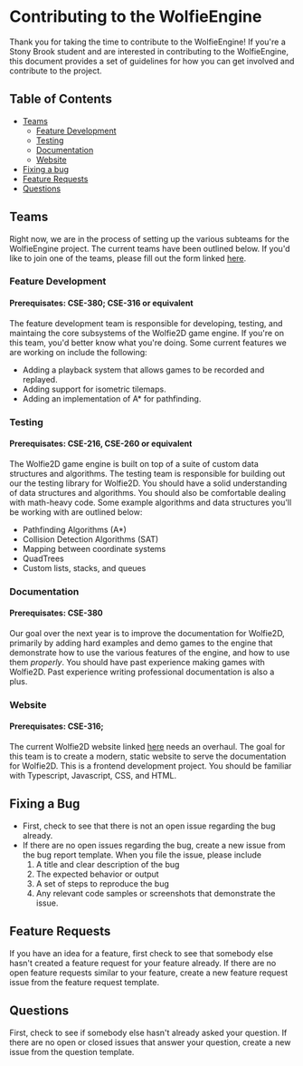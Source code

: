 # Contributing to the WolfieEngine
Thank you for taking the time to contribute to the WolfieEngine! If you're a Stony Brook student and are interested in contributing to the WolfieEngine, this document provides a set of guidelines for how you can get involved and contribute to the project.

## Table of Contents
* [Teams](#teams)
  * [Feature Development](#feature-development)
  * [Testing](#testing)
  * [Documentation](#documentation)
  * [Website](#website)
* [Fixing a bug](#fixing-a-bug)
* [Feature Requests](#feature-requests)
* [Questions](#questions)

## Teams
Right now, we are in the process of setting up the various subteams for the WolfieEngine project. The current teams have been outlined below. If you'd like to join one of the teams, please fill out the form linked [here](TBD).

### Feature Development
#### Prerequisates: CSE-380; CSE-316 or equivalent
The feature development team is responsible for developing, testing, and maintaing the core subsystems of the Wolfie2D game engine. If you're on this team, you'd better know what you're doing. Some current features we are working on include the following:
- Adding a playback system that allows games to be recorded and replayed.
- Adding support for isometric tilemaps.
- Adding an implementation of A* for pathfinding.

### Testing
#### Prerequisates: CSE-216, CSE-260 or equivalent
The Wolfie2D game engine is built on top of a suite of custom data structures and algorithms. The testing team is responsible for building out our the testing library for Wolfie2D. You should have a solid understanding of data structures and algorithms. You should also be comfortable dealing with math-heavy code. Some example algorithms and data structures you'll be working with are outlined below:
- Pathfinding Algorithms (A*)
- Collision Detection Algorithms (SAT)
- Mapping between coordinate systems
- QuadTrees
- Custom lists, stacks, and queues

### Documentation
#### Prerequisates: CSE-380
Our goal over the next year is to improve the documentation for Wolfie2D, primarily by adding hard examples and demo games to the engine that demonstrate how to use the various features of the engine, and how to use them *properly*. You should have past experience making games with Wolfie2D. Past experience writing professional documentation is also a plus. 

### Website
#### Prerequisates: CSE-316; 
The current Wolfie2D website linked [here](https://zgrandison.github.io/) needs an overhaul. The goal for this team is to create a modern, static website to serve the documentation for Wolfie2D. This is a frontend development project. You should be familiar with Typescript, Javascript, CSS, and HTML.

## Fixing a Bug
* First, check to see that there is not an open issue regarding the bug already.
* If there are no open issues regarding the bug, create a new issue from the bug report template. When you file the issue, please include
  1. A title and clear description of the bug
  2. The expected behavior or output
  3. A set of steps to reproduce the bug
  4. Any relevant code samples or screenshots that demonstrate the issue.

## Feature Requests
If you have an idea for a feature, first check to see that somebody else hasn't created a feature request for your feature already. If there are no open feature requests similar to your feature, create a new feature request issue from the feature request template.

## Questions
First, check to see if somebody else hasn't already asked your question. If there are no open or closed issues that answer your question, create a new issue from the question template. 
